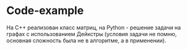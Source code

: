 # Code-example

На С++ реализован класс матриц, на Python - решение задачи на графах с использованием Дейкстры (условия задачи не помню, основная сложность была не в алгоритме, а в применении).
